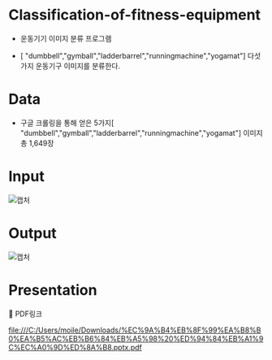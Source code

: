 # Classification-of-fitness-equipment

+ 운동기기 이미지 분류 프로그램

+ [ "dumbbell","gymball","ladderbarrel","runningmachine","yogamat"] 다섯가지 운동기구 이미지를 분류한다.



# Data

+ 구글 크롤링을 통해 얻은 5가지[ "dumbbell","gymball","ladderbarrel","runningmachine","yogamat"] 이미지 총 1,649장




# Input
![캡처](https://user-images.githubusercontent.com/76441392/116020578-8ce8ef80-a681-11eb-967f-f06968695bec.JPG)


# Output
![캡처](https://user-images.githubusercontent.com/76441392/116020654-b43fbc80-a681-11eb-8905-fdd298cb7381.JPG)



# Presentation
:file_folder: PDF링크

 <file:///C:/Users/moile/Downloads/%EC%9A%B4%EB%8F%99%EA%B8%B0%EA%B5%AC%EB%B6%84%EB%A5%98%20%ED%94%84%EB%A1%9C%EC%A0%9D%ED%8A%B8.pptx.pdf>
